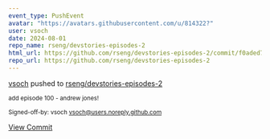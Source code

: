 ```yaml
---
event_type: PushEvent
avatar: "https://avatars.githubusercontent.com/u/814322?"
user: vsoch
date: 2024-08-01
repo_name: rseng/devstories-episodes-2
html_url: https://github.com/rseng/devstories-episodes-2/commit/f0aded76b439c0e81443bd760022b62bf375cd85
repo_url: https://github.com/rseng/devstories-episodes-2
---
```


<a href='https://github.com/vsoch' target='_blank'>vsoch</a> pushed to <a href='https://github.com/rseng/devstories-episodes-2' target='_blank'>rseng/devstories-episodes-2</a>

<small>add episode 100 - andrew jones!

Signed-off-by: vsoch <vsoch@users.noreply.github.com></small>

<a href='https://github.com/rseng/devstories-episodes-2/commit/f0aded76b439c0e81443bd760022b62bf375cd85' target='_blank'>View Commit</a>